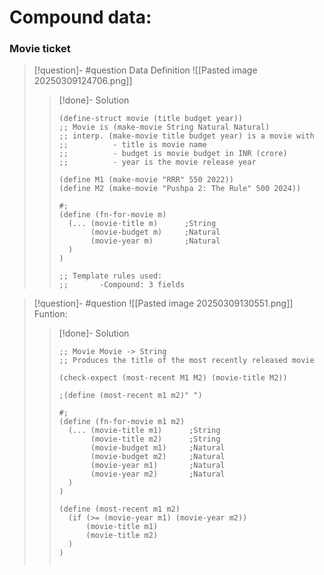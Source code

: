 

# Compound data:

### Movie ticket

> [!question]- 
#question
> Data Definition
> ![[Pasted image 20250309124706.png]]
>> [!done]- Solution
>> ```
>> (define-struct movie (title budget year))
>> ;; Movie is (make-movie String Natural Natural)
>> ;; interp. (make-movie title budget year) is a movie with
>> ;;          - title is movie name
>> ;;          - budget is movie budget in INR (crore)
>> ;;          - year is the movie release year
>> 
>> (define M1 (make-movie "RRR" 550 2022))
>> (define M2 (make-movie "Pushpa 2: The Rule" 500 2024))
>> 
>> #;
>> (define (fn-for-movie m)
>>   (... (movie-title m)      ;String
>>        (movie-budget m)     ;Natural
>>        (movie-year m)       ;Natural
>>   )
>> )
>> 
>> ;; Template rules used:
>> ;;       -Compound: 3 fields
>> 
>> ```

> [!question]- 
#question
![[Pasted image 20250309130551.png]]
> Funtion:
>> [!done]- Solution
>> ```
>> ;; Movie Movie -> String
>> ;; Produces the title of the most recently released movie
>> 
>> (check-expect (most-recent M1 M2) (movie-title M2))
>> 
>> ;(define (most-recent m1 m2)" ")
>> 
>> #;
>> (define (fn-for-movie m1 m2)
>>   (... (movie-title m1)      ;String
>>        (movie-title m2)      ;String
>>        (movie-budget m1)     ;Natural
>>        (movie-budget m2)     ;Natural
>>        (movie-year m1)       ;Natural
>>        (movie-year m2)       ;Natural
>>   )
>> )
>> 
>> (define (most-recent m1 m2)
>>   (if (>= (movie-year m1) (movie-year m2))
>>       (movie-title m1)
>>       (movie-title m2)
>>   )
>> )
>> 
>> 
>> ```
